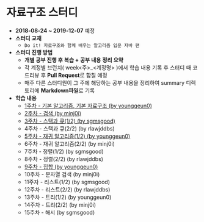 # 자료구조 스터디

* **2018-08-24 ~ 2019-12-07** 예정
* **스터디 교재**
  * `Do it! 자료구조와 함께 배우는 알고리즘 입문 자바 편`
* **스터디 진행 방법**
  * **개별 공부 진행 후 복습 + 공부 내용 정리 요약**
  * 각 계정별 브런치( week&lt;주&gt;\_&lt;계정명&gt; )에서 학습 내용 기록 후 스터디 때 코드리뷰 후 **Pull Request**로 합칠 예정
  * 매주 다른 스터디원이 그 주에 해당하는 공부 내용을 정리하여 summary 디렉토리에 **Markdown파일**로 기록
* **학습 내용**
  * [1주차 - 기본 알고리즘, 기본 자료구조 (by younggeun0)](https://github.com/younggeun0/DataStructureStudy/blob/master/summary/week1_summary.md)
  * [2주차 - 검색 (by minj0i)](https://github.com/younggeun0/DataStructureStudy/blob/master/summary/week2_summary.md) 
  * [3주차 - 스택과 큐(1/2) (by sgmsgood)](https://github.com/younggeun0/DataStructureStudy/blob/master/summary/week3_summary.md)
  * 4주차 - 스택과 큐(2/2) (by rlawjddbs)
  * [5주차 - 재귀 알고리즘(1/2) (by younggeun0)](https://github.com/younggeun0/DataStructureStudy/blob/master/summary/week5_summary.md)
  * 6주차 - 재귀 알고리즘(2/2) (by minj0i)
  * 7주차 - 정렬(1/2) (by sgmsgood)
  * 8주차 - 정렬(2/2) (by rlawjddbs)
  * [9주차 - 집합 (by younggeun0)](https://github.com/younggeun0/DataStructureStudy/blob/master/summary/week9_summary.md)
  * 10주차 - 문자열 검색 (by minj0i)
  * 11주자 - 리스트(1/2) (by sgmsgood)
  * 12주차 - 리스트(2/2) (by rlawjddbs)
  * 13주차 - 트리(1/2) (by younggeun0)
  * 14주차 - 트리(2/2) (by minj0i)
  * 15주차 - 해시 (by sgmsgood)
